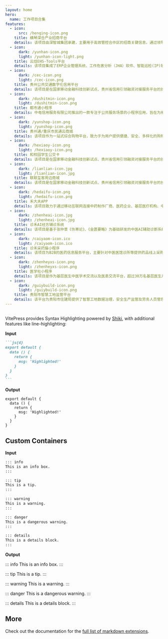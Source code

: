 ```yaml
---
layout: home
hero:
  name: 工作项目合集
features:
  - icon: 
      src: /henqing-icon.png
    title: 横琴深合产业招商平台
    details: 该项目由深智城集团承建，主要用于高效管控合作区的招商关键信息，通过领导看板呈现招商信息、招商总览、招商动态、招商成果等数据，为合作区招商工作提供管理和决策支撑...
  - icon:
      dark: /yunhan-icon.png
      light: /yunhan-icon-light.png
    title: 云焓EHS-Tools平台
    details: 该项目集成了ERP企业管理系统、工作危害分析（JHA）软件、智能巡检(IP)软件、设备完整性管理(MI)软件、作业许可证(PTW)软件、双重预防机制(DRM)软件等工业化工管理软件...
  - icon:
      dark: /cec-icon.png
      light: /cec-icon.png
    title: 贵州公共交通数字化信用平台
    details: 该项目是在国家移动金融科技创新试点、贵州省信用引领融资对接服务平台的技术基础上，融合公共交通数字票务与数字营销、数据增信系统技术建立的基于区块链创新建设的数字信用服务平台...
  - icon:
      dark: /dushitmin-icon.png
      light: /dushitmin-icon.png
    title: 都市通小程序
    details: 中电信用服务有限公司推出的一款专注于公共服务场景的小程序应用，旨在为用户提供便捷、高效的出行服务。通过整合先进的通信技术和智能化解决方案，都市通系列产品...
  - icon:
      dark: /yunshop-icon.png
      light: /yunshop-icon.png
    title: 贵州通/重庆市民通云商城
    details: 该项目作为一站式综合购物平台，致力于为用户提供便捷、安全、多样化的购物体验。商城深度融合了多种支付方式，包括账户支付、通卡支付、微信支付以及混合支付，满足用户不同的支付需求...
  - icon:
      dark: /hexiaoy-icon.png
      light: /hexiaoy-icon.png
    title: 和校园学生公交卡
    details: 该项目是在国家移动金融科技创新试点、贵州省信用引领融资对接服务平台的技术基础上，融合公共交通数字票务与数字营销、数据增信系统技术建立的基于区块链创新建设的数字信用服务平台...
  - icon:
      dark: /lianlian-icon.jpg
      light: /lianlian-icon.jpg
    title: 联联玺客周边商城
    details: 该项目是在国家移动金融科技创新试点、贵州省信用引领融资对接服务平台的技术基础上，融合公共交通数字票务与数字营销、数据增信系统技术建立的基于区块链创新建设的数字信用服务平台...
  - icon:
      dark: /hedaifu-icon.png
      light: /hedaifu-icon.png
    title: 禾大夫APP
    details: 该项目致力于通过移动互联网连接中药制作厂商、医药企业、基层医疗机构、中医学习者，建立便携高效的药品、中医学习以及多方互通的大健康生态平台，围绕中医药生产、研发...
  - icon:
      dark: /zhenheai-icon.jpg
      light: /zhenheai-icon.jpg
    title: 诊禾AI经方辅诊系统
    details: 该项目是基于张仲景《伤寒论》、《金匮要略》为基础研发的中医AI辅助诊断系统，模拟名老中医思维智能辨证开方，为医生临床决策提供参考平台，平台开发出远程会诊、医学社、人工智能辅助诊断...
  - icon:
      dark: /caiyaom-icon.ico
      light: /caiyaom-icon.ico
    title: 诊禾采药猫小程序
    details: 该项目为B2B的医药信息服务平台，主要针对中医医馆诊所等提供药品线上采购功能，该产品不仅促进了供应商之间的良性竞争，也为诊所带来了更低的采购成本...
  - icon:
      dark: /zhenheyxs-icon.png
      light: /zhenheyxs-icon.png
    title: 医学社小程序
    details: 该项目是作为基层医生中医学术交流以及医患交流平台，超过30万名基层医生从中受益，在国内中医培训行业形成巨大反响...
  - icon:
      dark: /guiybuild-icon.png
      light: /guiybuild-icon.png
    title: 贵阳市智慧工地监管平台
    details: 该平台为贵阳市住建局提供了智慧工地数据治理，安全生产监管及劳务人员管理等功能，包括监管系统平台，劳务人员管理APP、可视化大屏等平台...
---
```


## 

VitePress provides Syntax Highlighting powered by [Shiki](https://github.com/shikijs/shiki), with additional features like line-highlighting:

**Input**

````md
```js{4}
export default {
  data () {
    return {
      msg: 'Highlighted!'
    }
  }
}
```
````

**Output**

```js{4}
export default {
  data () {
    return {
      msg: 'Highlighted!'
    }
  }
}
```

## Custom Containers

**Input**

```md
::: info
This is an info box.
:::

::: tip
This is a tip.
:::

::: warning
This is a warning.
:::

::: danger
This is a dangerous warning.
:::

::: details
This is a details block.
:::
```

**Output**

::: info
This is an info box.
:::

::: tip
This is a tip.
:::

::: warning
This is a warning.
:::

::: danger
This is a dangerous warning.
:::

::: details
This is a details block.
:::

## More

Check out the documentation for the [full list of markdown extensions](https://vitepress.dev/guide/markdown).

